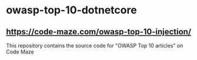 # owasp-top-10-dotnetcore
## https://code-maze.com/owasp-top-10-injection/
This repository contains the source code for "OWASP Top 10 articles" on Code Maze
